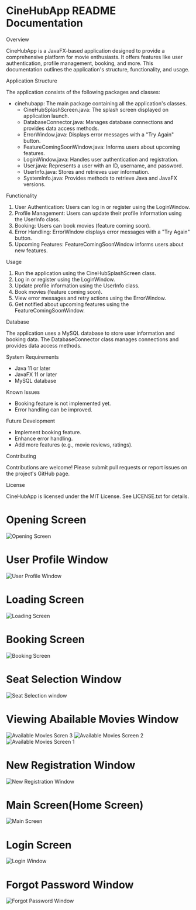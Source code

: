 # CineHubApp README Documentation

Overview

CineHubApp is a JavaFX-based application designed to provide a comprehensive platform for movie enthusiasts. It offers features like user authentication, profile management, booking, and more. This documentation outlines the application's structure, functionality, and usage.

Application Structure

The application consists of the following packages and classes:

- cinehubapp: The main package containing all the application's classes.
    - CineHubSplashScreen.java: The splash screen displayed on application launch.
    - DatabaseConnector.java: Manages database connections and provides data access methods.
    - ErrorWindow.java: Displays error messages with a "Try Again" button.
    - FeatureComingSoonWindow.java: Informs users about upcoming features.
    - LoginWindow.java: Handles user authentication and registration.
    - User.java: Represents a user with an ID, username, and password.
    - UserInfo.java: Stores and retrieves user information.
    - SystemInfo.java: Provides methods to retrieve Java and JavaFX versions.

Functionality

1. User Authentication: Users can log in or register using the LoginWindow.
2. Profile Management: Users can update their profile information using the UserInfo class.
3. Booking: Users can book movies (feature coming soon).
4. Error Handling: ErrorWindow displays error messages with a "Try Again" button.
5. Upcoming Features: FeatureComingSoonWindow informs users about new features.

Usage

1. Run the application using the CineHubSplashScreen class.
2. Log in or register using the LoginWindow.
3. Update profile information using the UserInfo class.
4. Book movies (feature coming soon).
5. View error messages and retry actions using the ErrorWindow.
6. Get notified about upcoming features using the FeatureComingSoonWindow.

Database

The application uses a MySQL database to store user information and booking data. The DatabaseConnector class manages connections and provides data access methods.

System Requirements

- Java 11 or later
- JavaFX 11 or later
- MySQL database

Known Issues

- Booking feature is not implemented yet.
- Error handling can be improved.

Future Development

- Implement booking feature.
- Enhance error handling.
- Add more features (e.g., movie reviews, ratings).

Contributing

Contributions are welcome! Please submit pull requests or report issues on the project's GitHub page.

License

CineHubApp is licensed under the MIT License. See LICENSE.txt for details.

# Opening Screen
![Opening Screen](https://github.com/user-attachments/assets/c67c3417-d8aa-4459-816e-bf5254b4af14)
# User Profile Window
![User Profile Window](https://github.com/user-attachments/assets/625fb216-99ca-4cf8-b254-58f0f2465d23)
# Loading Screen
![Loading Screen](https://github.com/user-attachments/assets/e2bfc18b-6a2e-4665-954b-0502fb6febff)
# Booking Screen
![Booking Screen](https://github.com/user-attachments/assets/9935073a-9c33-4001-b921-93796bc1116d)
# Seat Selection Window 
![Seat Selection window](https://github.com/user-attachments/assets/8ea6a908-e0b4-4ff8-b041-9a47c7a887a1)
# Viewing Abailable Movies Window
![Available Movies Scren 3](https://github.com/user-attachments/assets/70c6e645-99dc-4a78-8e68-8cc5875a359e)
![Available Movies Screen 2](https://github.com/user-attachments/assets/1ea8f324-4b47-4ece-839e-4618c11a4a2e)
![Available Movies Screen 1](https://github.com/user-attachments/assets/d2c0aee4-2c17-4d55-93fb-b27b012258e3)
# New Registration Window
![New Registration Window](https://github.com/user-attachments/assets/49b07f4f-5f4c-4a50-a4d2-a9209020d94b)
# Main Screen(Home Screen)
![Main Screen](https://github.com/user-attachments/assets/0ce247f4-2606-4247-bd5b-0c19c609f671)
# Login Screen
![Login Window](https://github.com/user-attachments/assets/049f4175-1af3-4483-af56-b5b7a634175c)
# Forgot Password Window
![Forgot Password Window](https://github.com/user-attachments/assets/b43a4064-05b7-4eee-9195-218f9b550d7d)
